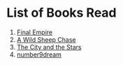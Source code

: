 <!-- TITLE: Book Gathering -->
<!-- SUBTITLE: The Book Gathering -->

# List of Books Read
1. [Final Empire]()
2. [A Wild Sheep Chase]()
3. [The City and the Stars]()
4. [number9dream](books/number-9-dream)